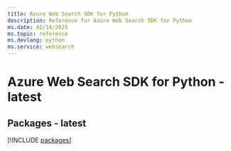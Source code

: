 ```yaml
---
title: Azure Web Search SDK for Python
description: Reference for Azure Web Search SDK for Python
ms.date: 02/14/2025
ms.topic: reference
ms.devlang: python
ms.service: websearch
---
```

# Azure Web Search SDK for Python - latest
## Packages - latest
[!INCLUDE [packages](web-search-index.md)]